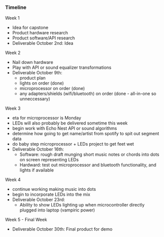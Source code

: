 ### Timeline
Week 1
  - Idea for capstone
  - Product hardware research
  - Product software/API research
  - Deliverable October 2nd: Idea

Week 2
  - Nail down hardware
  - Play with API or sound equalizer transformations
  - Deliverable October 9th:
    * product plan
    * lights on order (done)
    * microprocessor on order (done)
    * any adapters/shields (wifi/bluetooth) on order (done - all-in-one so unneccessary)

Week 3
  - eta for microprocessor is Monday
  - LEDs will also probably be delivered sometime this week
  - begin work with Echo Nest API or sound algorithms
  - determine how going to get name/artist from spotify to spit out segment data
  - do baby step microprocessor + LEDs project to get feet wet
  - Deliverable October 16th:
    * Software: rough draft munging short music notes or chords into dots on screen representing LEDs
    * Hardward: test out microprocessor and bluetooth functionality, and lights if available

Week 4
  - continue working making music into dots
  - begin to incorporate LEDs into the mix
  - Deliverable October 23rd:
    * Ability to show LEDs lighting up when microcontroller directly plugged into laptop (vampiric power)

Week 5 - Final Week
  - Deliverable October 30th: Final product for demo
